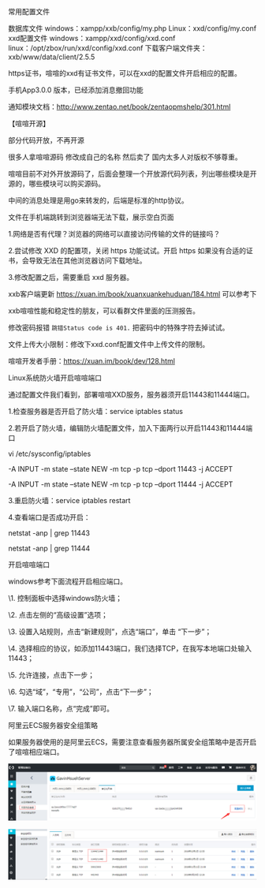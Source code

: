 常用配置文件

数据库文件 windows：xampp/xxb/config/my.php Linux：xxd/config/my.conf xxd配置文件 windows：xampp/xxd/config/xxd.conf linux：/opt/zbox/run/xxd/config/xxd.conf 下载客户端文件夹： xxb/www/data/client/2.5.5 

https证书，喧喧的xxd有证书文件，可以在xxd的配置文件开启相应的配置。

手机App3.0.0 版本，已经添加消息撤回功能

通知模块文档：http://www.zentao.net/book/zentaopmshelp/301.html

【喧喧开源】

部分代码开放，不再开源

很多人拿喧喧源码 修改成自己的名称 然后卖了 国内太多人对版权不够尊重。

喧喧目前不对外开放源码了，后面会整理一个开放源代码列表，列出哪些模块是开源的，哪些模块可以购买源码。

中间的消息处理是用go来转发的，后端是标准的http协议。

文件在手机端跳转到浏览器端无法下载，展示空白页面

1.网络是否有代理？浏览器的网络可以直接访问传输的文件的链接吗？

2.尝试修改 XXD 的配置项，关闭 https 功能试试。开启 https 如果没有合适的证书，会导致无法在其他浏览器访问下载地址。

3.修改配置之后，需要重启 xxd 服务器。

xxb客户端更新 https://xuan.im/book/xuanxuankehuduan/184.html 可以参考下

xxb喧喧性能和稳定性的朋友，可以看群文件里面的压测报告。

修改密码报错 `跳错Status code is 401.` 把密码中的特殊字符去掉试试。

文件上传大小限制：修改下xxd.conf配置文件中上传文件的限制。

喧喧开发者手册：https://xuan.im/book/dev/128.html

Linux系统防火墙开启喧喧端口

通过配置文件我们看到，部署喧喧XXD服务，服务器须开启11443和11444端口。

1.检查服务器是否开启了防火墙：service iptables status

2.若开启了防火墙，编辑防火墙配置文件，加入下面两行以开启11443和11444端口

vi /etc/sysconfig/iptables

-A INPUT -m state –state NEW -m tcp -p tcp –dport 11443 -j ACCEPT

-A INPUT -m state –state NEW -m tcp -p tcp –dport 11444 -j ACCEPT

3.重启防火墙：service iptables restart

4.查看端口是否成功开启：

netstat -anp | grep 11443

netstat -anp | grep 11444

开启喧喧端口

windows参考下面流程开启相应端口。

\1. 控制面板中选择windows防火墙；

\2. 点击左侧的“高级设置”选项；

\3. 设置入站规则，点击“新建规则”，点选“端口”，单击 “下一步”；

\4. 选择相应的协议，如添加11443端口，我们选择TCP，在我写本地端口处输入11443；

\5. 允许连接，点击下一步；

\6. 勾选“域”，“专用”，“公司”，点击“下一步”；

\7. 输入端口名称，点“完成”即可。

阿里云ECS服务器安全组策略

如果服务器使用的是阿里云ECS，需要注意查看服务器所属安全组策略中是否开启了喧喧相应端口。

![img](1.png)

![img](2.png)